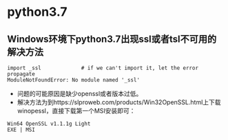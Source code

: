 # python3.7

## Windows环境下python3.7出现ssl或者tsl不可用的解决方法

~~~shell
import _ssl             # if we can't import it, let the error propagate
ModuleNotFoundError: No module named '_ssl'
~~~

- 问题的可能原因是缺少openssl或者版本过低。
- 解决方法为到https://slproweb.com/products/Win32OpenSSL.html上下载winopessl，直接下载第一个MSI安装即可：

~~~wiki
Win64 OpenSSL v1.1.1g Light
EXE | MSI
~~~
